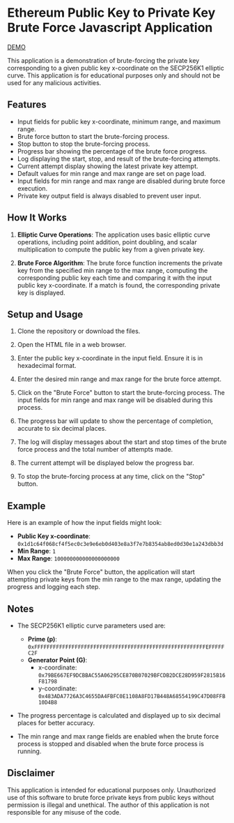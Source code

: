 # Ethereum Public Key to Private Key Brute Force Javascript Application

[DEMO](https://ethbruteforce.jadehamel.fr/)

This application is a demonstration of brute-forcing the private key corresponding to a given public key x-coordinate on the SECP256K1 elliptic curve. This application is for educational purposes only and should not be used for any malicious activities.

## Features

- Input fields for public key x-coordinate, minimum range, and maximum range.
- Brute force button to start the brute-forcing process.
- Stop button to stop the brute-forcing process.
- Progress bar showing the percentage of the brute force progress.
- Log displaying the start, stop, and result of the brute-forcing attempts.
- Current attempt display showing the latest private key attempt.
- Default values for min range and max range are set on page load.
- Input fields for min range and max range are disabled during brute force execution.
- Private key output field is always disabled to prevent user input.

## How It Works

1. **Elliptic Curve Operations**: The application uses basic elliptic curve operations, including point addition, point doubling, and scalar multiplication to compute the public key from a given private key.

2. **Brute Force Algorithm**: The brute force function increments the private key from the specified min range to the max range, computing the corresponding public key each time and comparing it with the input public key x-coordinate. If a match is found, the corresponding private key is displayed.

## Setup and Usage

1. Clone the repository or download the files.

2. Open the HTML file in a web browser.

3. Enter the public key x-coordinate in the input field. Ensure it is in hexadecimal format.

4. Enter the desired min range and max range for the brute force attempt.

5. Click on the "Brute Force" button to start the brute-forcing process. The input fields for min range and max range will be disabled during this process.

6. The progress bar will update to show the percentage of completion, accurate to six decimal places.

7. The log will display messages about the start and stop times of the brute force process and the total number of attempts made.

8. The current attempt will be displayed below the progress bar.

9. To stop the brute-forcing process at any time, click on the "Stop" button.

## Example

Here is an example of how the input fields might look:

- **Public Key x-coordinate**: `0x1d1c64f068cf4f5ec0c3e9e6eb0d403e8a3f7e7b8354ab8ed0d30e1a243dbb3d`
- **Min Range**: `1`
- **Max Range**: `100000000000000000000`

When you click the "Brute Force" button, the application will start attempting private keys from the min range to the max range, updating the progress and logging each step.

## Notes

- The SECP256K1 elliptic curve parameters used are:
  - **Prime (p)**: `0xFFFFFFFFFFFFFFFFFFFFFFFFFFFFFFFFFFFFFFFFFFFFFFFFFFFFFFFEFFFFFC2F`
  - **Generator Point (G)**:
    - x-coordinate: `0x79BE667EF9DCBBAC55A06295CE870B07029BFCDB2DCE28D959F2815B16F81798`
    - y-coordinate: `0x483ADA7726A3C4655DA4FBFC0E1108A8FD17B448A68554199C47D08FFB10D4B8`

- The progress percentage is calculated and displayed up to six decimal places for better accuracy.

- The min range and max range fields are enabled when the brute force process is stopped and disabled when the brute force process is running.

## Disclaimer

This application is intended for educational purposes only. Unauthorized use of this software to brute force private keys from public keys without permission is illegal and unethical. The author of this application is not responsible for any misuse of the code.
